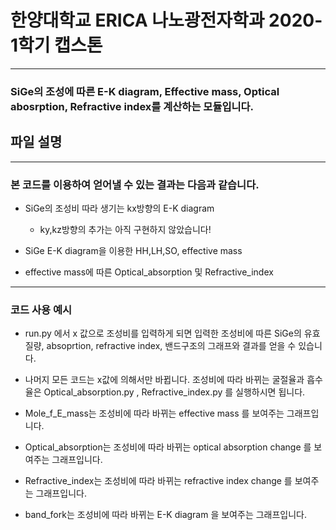 # 한양대학교 ERICA 나노광전자학과 2020-1학기 캡스톤
---------------------------------------
### SiGe의 조성에 따른 E-K diagram, Effective mass, Optical abosrption, Refractive index를 계산하는 모듈입니다.

## 파일 설명
----------------------------------------
### 본 코드를 이용하여 얻어낼 수 있는 결과는 다음과 같습니다.
+ SiGe의 조성비 따라 생기는 kx방향의 E-K diagram
    + ky,kz방향의 추가는 아직 구현하지 않았습니다!

+ SiGe E-K diagram을 이용한 HH,LH,SO, effective mass

+ effective mass에 따른 Optical_absorption 및 Refractive_index

-----------------------------------------
### 코드 사용 예시

+ run.py 에서 x 값으로 조성비를 입력하게 되면 입력한 조성비에 따른 SiGe의 유효질량, absoprtion, refractive index, 밴드구조의 그래프와 결과를 얻을 수 있습니다.

+ 나머지 모든 코드는 x값에 의해서만 바뀝니다. 조성비에 따라 바뀌는 굴절율과 흡수율은 Optical_absorption.py , Refractive_index.py 를 실행하시면 됩니다.

+ Mole_f_E_mass는 조성비에 따라 바뀌는 effective mass 를 보여주는 그래프입니다.

+ Optical_absorption는 조성비에 따라 바뀌는 optical absorption change 를 보여주는 그래프입니다.

+ Refractive_index는 조성비에 따라 바뀌는 refractive index change 를 보여주는 그래프입니다.

+ band_fork는 조성비에 따라 바뀌는 E-K diagram 을 보여주는 그래프입니다.